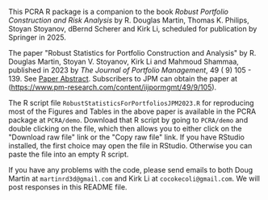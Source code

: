 This PCRA R package is a companion to the book *Robust Portfolio Construction
and Risk Analysis* by R. Douglas Martin, Thomas K. Philips, Stoyan Stoyanov, 
dBernd Scherer and Kirk Li, scheduled for publication by Springer in 2025.

The paper "Robust Statistics for Portfolio Construction and Analysis" by 
R. Douglas Martin, Stoyan V. Stoyanov, Kirk Li and Mahmoud Shammaa, published
in 2023 by *The Journal of Portfolio Management*, 49  ( 9) 105 - 139.
See [Paper Abstract](https://www.dropbox.com/scl/fi/yx8whhs3mxbxx5lhl1y7d/JPM-Paper-Abstract.pdf?rlkey=ekro0jkipjy4fe766ntwf1uvi&st=kmt0is50&dl=0).
Subscribers to JPM can obtain the paper at (https://www.pm-research.com/content/iijpormgmt/49/9/105).

The R script file `RobustStatisticsForPortfoliosJPM2023.R` for reproducing most
of the Figures and Tables in the above paper is available in the PCRA package at 
`PCRA/demo`.  Download that R script by going to `PCRA/demo` and double clicking 
on the file, which then allows you to either click on the "Download raw file" 
link or the "Copy raw file" link.  If you have RStudio installed, the first choice 
may open the file in RStudio.  Otherwise you can paste the file into an empty R
script.

If you have any problems with the code, please send emails to both Doug Martin at 
`martinrd3d@gmail.com` and Kirk Li at `cocokecoli@gmail.com`. 
We will post responses in this README file.
